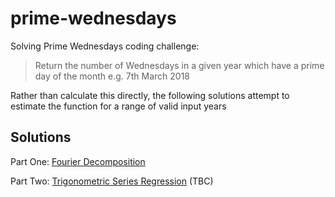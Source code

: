 # prime-wednesdays
Solving Prime Wednesdays coding challenge: 

> Return the number of Wednesdays in a given year which have a prime day of the month e.g. 7th March 2018

Rather than calculate this directly, the following solutions attempt to estimate the function for a range of valid input years

## Solutions

Part One: [Fourier Decomposition](http://nbviewer.jupyter.org/github/david-macleod/prime-wednesdays/blob/master/prime_wednesdays-part1.ipynb)

Part Two: [Trigonometric Series Regression](http://nbviewer.jupyter.org/github/david-macleod/prime-wednesdays/blob/master/prime_wednesdays-part2.ipynb) (TBC)
